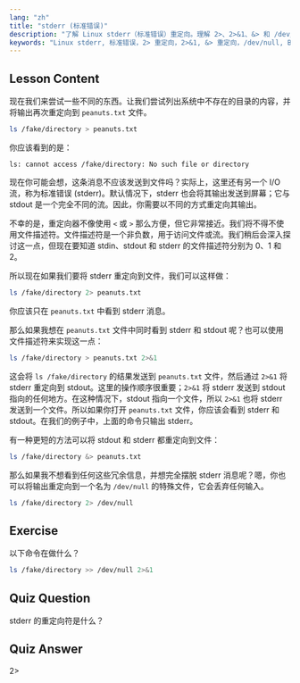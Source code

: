 ```yaml
---
lang: "zh"
title: "stderr (标准错误)"
description: "了解 Linux stderr（标准错误）重定向。理解 2>、2>&1、&> 和 /dev/null 用于 Bash 中的错误处理。提高您的 Linux 命令行技能！"
keywords: "Linux stderr, 标准错误，2> 重定向，2>&1, &> 重定向，/dev/null, Bash 错误处理，Linux 教程，Linux 初学者"
---
```


## Lesson Content

现在我们来尝试一些不同的东西。让我们尝试列出系统中不存在的目录的内容，并将输出再次重定向到 `peanuts.txt` 文件。

```bash
ls /fake/directory > peanuts.txt
```

你应该看到的是：

```plaintext
ls: cannot access /fake/directory: No such file or directory
```

现在你可能会想，这条消息不应该发送到文件吗？实际上，这里还有另一个 I/O 流，称为标准错误 (stderr)。默认情况下，stderr 也会将其输出发送到屏幕；它与 stdout 是一个完全不同的流。因此，你需要以不同的方式重定向其输出。

不幸的是，重定向器不像使用 `<` 或 `>` 那么方便，但它非常接近。我们将不得不使用文件描述符。文件描述符是一个非负数，用于访问文件或流。我们稍后会深入探讨这一点，但现在要知道 stdin、stdout 和 stderr 的文件描述符分别为 0、1 和 2。

所以现在如果我们要将 stderr 重定向到文件，我们可以这样做：

```bash
ls /fake/directory 2> peanuts.txt
```

你应该只在 `peanuts.txt` 中看到 stderr 消息。

那么如果我想在 `peanuts.txt` 文件中同时看到 stderr 和 stdout 呢？也可以使用文件描述符来实现这一点：

```bash
ls /fake/directory > peanuts.txt 2>&1
```

这会将 `ls /fake/directory` 的结果发送到 `peanuts.txt` 文件，然后通过 `2>&1` 将 stderr 重定向到 stdout。这里的操作顺序很重要；`2>&1` 将 stderr 发送到 stdout 指向的任何地方。在这种情况下，stdout 指向一个文件，所以 `2>&1` 也将 stderr 发送到一个文件。所以如果你打开 `peanuts.txt` 文件，你应该会看到 stderr 和 stdout。在我们的例子中，上面的命令只输出 stderr。

有一种更短的方法可以将 stdout 和 stderr 都重定向到文件：

```bash
ls /fake/directory &> peanuts.txt
```

那么如果我不想看到任何这些冗余信息，并想完全摆脱 stderr 消息呢？嗯，你也可以将输出重定向到一个名为 `/dev/null` 的特殊文件，它会丢弃任何输入。

```bash
ls /fake/directory 2> /dev/null
```

## Exercise

以下命令在做什么？

```bash
ls /fake/directory >> /dev/null 2>&1
```

## Quiz Question

stderr 的重定向符是什么？

## Quiz Answer

2>
